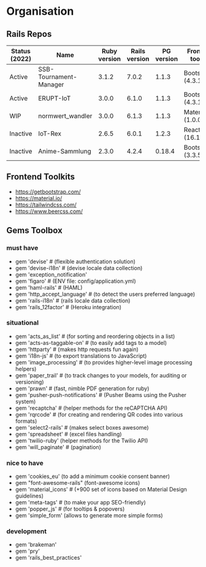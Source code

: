 # Organisation

## Rails Repos

| Status (2022) | Name | Ruby version | Rails version | PG version | Frontend toolkit |
| ------------- | ---- | ------------ | ------------- | ---------- | ---------------- |
| Active | SSB-Tournament-Manager | 3.1.2 | 7.0.2 | 1.1.3 | Bootstrap (4.3.1) |
| Active | ERUPT-IoT | 3.0.0 | 6.1.0 | 1.1.3 | Bootstrap (4.3.1) |
| WIP | normwert_wandler | 3.0.0 | 6.1.3 | 1.1.3 | Materialize (1.0.0) |
| Inactive | IoT-Rex | 2.6.5 | 6.0.1 | 1.2.3 | React (16.11.0) |
| Inactive | Anime-Sammlung | 2.3.0 | 4.2.4 | 0.18.4 | Bootstrap (3.3.5) |

## Frontend Toolkits

- https://getbootstrap.com/
- https://material.io/
- https://tailwindcss.com/
- https://www.beercss.com/

## Gems Toolbox

### must have

- gem 'devise' # (flexible authentication solution)
- gem 'devise-i18n' # (devise locale data collection)
- gem 'exception_notification'
- gem 'figaro' # (ENV file: config/application.yml)
- gem 'haml-rails' # (HAML)
- gem 'http_accept_language' # (to detect the users preferred language)
- gem 'rails-i18n' # (rails locale data collection)
- gem 'rails_12factor' # (Heroku integration)

### situational

- gem 'acts_as_list' # (for sorting and reordering objects in a list)
- gem 'acts-as-taggable-on' # (to easily add tags to a model)
- gem 'httparty' # (makes http requests fun again)
- gem 'i18n-js' # (to export translations to JavaScript)
- gem 'image_processing' # (to provides higher-level image processing helpers)
- gem 'paper_trail' # (to track changes to your models, for auditing or versioning)
- gem 'prawn' # (fast, nimble PDF generation for ruby)
- gem 'pusher-push-notifications' # (Pusher Beams using the Pusher system)
- gem 'recaptcha' # (helper methods for the reCAPTCHA API)
- gem 'rqrcode' # (for creating and rendering QR codes into various formats)
- gem 'select2-rails' # (makes select boxes awesome)
- gem 'spreadsheet' # (excel files handling)
- gem 'twilio-ruby' (helper methods for the Twilio API)
- gem 'will_paginate' # (pagination)

### nice to have

- gem 'cookies_eu' (to add a minimum cookie consent banner)
- gem "font-awesome-rails" (font-awesome icons)
- gem 'material_icons' # (+900 set of icons based on Material Design guidelines)
- gem 'meta-tags' # (to make your app SEO-friendly)
- gem 'popper_js' # (for tooltips & popovers)
- gem 'simple_form' (allows to generate more simple forms)

### development

- gem 'brakeman'
- gem 'pry'
- gem 'rails_best_practices'
